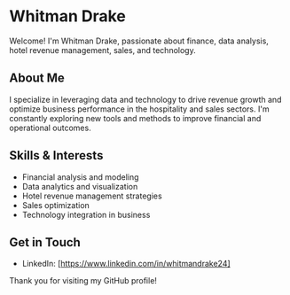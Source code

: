 # Whitman Drake

Welcome! I'm Whitman Drake, passionate about finance, data analysis, hotel revenue management, sales, and technology.

## About Me  
I specialize in leveraging data and technology to drive revenue growth and optimize business performance in the hospitality and sales sectors. I'm constantly exploring new tools and methods to improve financial and operational outcomes.

## Skills & Interests
- Financial analysis and modeling  
- Data analytics and visualization  
- Hotel revenue management strategies  
- Sales optimization  
- Technology integration in business  

## Get in Touch  
- LinkedIn: [https://www.linkedin.com/in/whitmandrake24]  
 

Thank you for visiting my GitHub profile!
